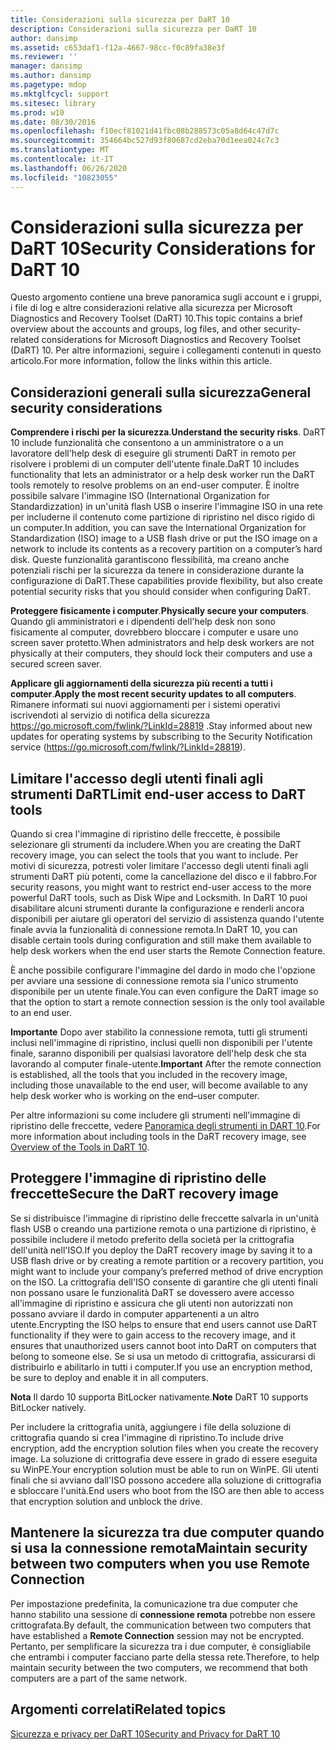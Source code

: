 ```yaml
---
title: Considerazioni sulla sicurezza per DaRT 10
description: Considerazioni sulla sicurezza per DaRT 10
author: dansimp
ms.assetid: c653daf1-f12a-4667-98cc-f0c89fa38e3f
ms.reviewer: ''
manager: dansimp
ms.author: dansimp
ms.pagetype: mdop
ms.mktglfcycl: support
ms.sitesec: library
ms.prod: w10
ms.date: 08/30/2016
ms.openlocfilehash: f10ecf81021d41fbc08b288573c05a8d64c47d7c
ms.sourcegitcommit: 354664bc527d93f80687cd2eba70d1eea024c7c3
ms.translationtype: MT
ms.contentlocale: it-IT
ms.lasthandoff: 06/26/2020
ms.locfileid: "10823055"
---
```

# <span data-ttu-id="a25a0-103">Considerazioni sulla sicurezza per DaRT 10</span><span class="sxs-lookup"><span data-stu-id="a25a0-103">Security Considerations for DaRT 10</span></span>


<span data-ttu-id="a25a0-104">Questo argomento contiene una breve panoramica sugli account e i gruppi, i file di log e altre considerazioni relative alla sicurezza per Microsoft Diagnostics and Recovery Toolset (DaRT) 10.</span><span class="sxs-lookup"><span data-stu-id="a25a0-104">This topic contains a brief overview about the accounts and groups, log files, and other security-related considerations for Microsoft Diagnostics and Recovery Toolset (DaRT) 10.</span></span> <span data-ttu-id="a25a0-105">Per altre informazioni, seguire i collegamenti contenuti in questo articolo.</span><span class="sxs-lookup"><span data-stu-id="a25a0-105">For more information, follow the links within this article.</span></span>

## <span data-ttu-id="a25a0-106">Considerazioni generali sulla sicurezza</span><span class="sxs-lookup"><span data-stu-id="a25a0-106">General security considerations</span></span>


<span data-ttu-id="a25a0-107">**Comprendere i rischi per la sicurezza**.</span><span class="sxs-lookup"><span data-stu-id="a25a0-107">**Understand the security risks**.</span></span> <span data-ttu-id="a25a0-108">DaRT 10 include funzionalità che consentono a un amministratore o a un lavoratore dell'help desk di eseguire gli strumenti DaRT in remoto per risolvere i problemi di un computer dell'utente finale.</span><span class="sxs-lookup"><span data-stu-id="a25a0-108">DaRT 10 includes functionality that lets an administrator or a help desk worker run the DaRT tools remotely to resolve problems on an end-user computer.</span></span> <span data-ttu-id="a25a0-109">È inoltre possibile salvare l'immagine ISO (International Organization for Standardizzation) in un'unità flash USB o inserire l'immagine ISO in una rete per includerne il contenuto come partizione di ripristino nel disco rigido di un computer.</span><span class="sxs-lookup"><span data-stu-id="a25a0-109">In addition, you can save the International Organization for Standardization (ISO) image to a USB flash drive or put the ISO image on a network to include its contents as a recovery partition on a computer’s hard disk.</span></span> <span data-ttu-id="a25a0-110">Queste funzionalità garantiscono flessibilità, ma creano anche potenziali rischi per la sicurezza da tenere in considerazione durante la configurazione di DaRT.</span><span class="sxs-lookup"><span data-stu-id="a25a0-110">These capabilities provide flexibility, but also create potential security risks that you should consider when configuring DaRT.</span></span>

<span data-ttu-id="a25a0-111">**Proteggere fisicamente i computer**.</span><span class="sxs-lookup"><span data-stu-id="a25a0-111">**Physically secure your computers**.</span></span> <span data-ttu-id="a25a0-112">Quando gli amministratori e i dipendenti dell'help desk non sono fisicamente al computer, dovrebbero bloccare i computer e usare uno screen saver protetto.</span><span class="sxs-lookup"><span data-stu-id="a25a0-112">When administrators and help desk workers are not physically at their computers, they should lock their computers and use a secured screen saver.</span></span>

<span data-ttu-id="a25a0-113">**Applicare gli aggiornamenti della sicurezza più recenti a tutti i computer**.</span><span class="sxs-lookup"><span data-stu-id="a25a0-113">**Apply the most recent security updates to all computers**.</span></span> <span data-ttu-id="a25a0-114">Rimanere informati sui nuovi aggiornamenti per i sistemi operativi iscrivendoti al servizio di notifica della sicurezza <https://go.microsoft.com/fwlink/?LinkId=28819> .</span><span class="sxs-lookup"><span data-stu-id="a25a0-114">Stay informed about new updates for operating systems by subscribing to the Security Notification service (<https://go.microsoft.com/fwlink/?LinkId=28819>).</span></span>

## <span data-ttu-id="a25a0-115">Limitare l'accesso degli utenti finali agli strumenti DaRT</span><span class="sxs-lookup"><span data-stu-id="a25a0-115">Limit end-user access to DaRT tools</span></span>


<span data-ttu-id="a25a0-116">Quando si crea l'immagine di ripristino delle freccette, è possibile selezionare gli strumenti da includere.</span><span class="sxs-lookup"><span data-stu-id="a25a0-116">When you are creating the DaRT recovery image, you can select the tools that you want to include.</span></span> <span data-ttu-id="a25a0-117">Per motivi di sicurezza, potresti voler limitare l'accesso degli utenti finali agli strumenti DaRT più potenti, come la cancellazione del disco e il fabbro.</span><span class="sxs-lookup"><span data-stu-id="a25a0-117">For security reasons, you might want to restrict end-user access to the more powerful DaRT tools, such as Disk Wipe and Locksmith.</span></span> <span data-ttu-id="a25a0-118">In DaRT 10 puoi disabilitare alcuni strumenti durante la configurazione e renderli ancora disponibili per aiutare gli operatori del servizio di assistenza quando l'utente finale avvia la funzionalità di connessione remota.</span><span class="sxs-lookup"><span data-stu-id="a25a0-118">In DaRT 10, you can disable certain tools during configuration and still make them available to help desk workers when the end user starts the Remote Connection feature.</span></span>

<span data-ttu-id="a25a0-119">È anche possibile configurare l'immagine del dardo in modo che l'opzione per avviare una sessione di connessione remota sia l'unico strumento disponibile per un utente finale.</span><span class="sxs-lookup"><span data-stu-id="a25a0-119">You can even configure the DaRT image so that the option to start a remote connection session is the only tool available to an end user.</span></span>

<span data-ttu-id="a25a0-120">**Importante**  Dopo aver stabilito la connessione remota, tutti gli strumenti inclusi nell'immagine di ripristino, inclusi quelli non disponibili per l'utente finale, saranno disponibili per qualsiasi lavoratore dell'help desk che sta lavorando al computer finale-utente.</span><span class="sxs-lookup"><span data-stu-id="a25a0-120">**Important** After the remote connection is established, all the tools that you included in the recovery image, including those unavailable to the end user, will become available to any help desk worker who is working on the end–user computer.</span></span>

 

<span data-ttu-id="a25a0-121">Per altre informazioni su come includere gli strumenti nell'immagine di ripristino delle freccette, vedere [Panoramica degli strumenti in DART 10](overview-of-the-tools-in-dart-10.md).</span><span class="sxs-lookup"><span data-stu-id="a25a0-121">For more information about including tools in the DaRT recovery image, see [Overview of the Tools in DaRT 10](overview-of-the-tools-in-dart-10.md).</span></span>

## <span data-ttu-id="a25a0-122">Proteggere l'immagine di ripristino delle freccette</span><span class="sxs-lookup"><span data-stu-id="a25a0-122">Secure the DaRT recovery image</span></span>


<span data-ttu-id="a25a0-123">Se si distribuisce l'immagine di ripristino delle freccette salvarla in un'unità flash USB o creando una partizione remota o una partizione di ripristino, è possibile includere il metodo preferito della società per la crittografia dell'unità nell'ISO.</span><span class="sxs-lookup"><span data-stu-id="a25a0-123">If you deploy the DaRT recovery image by saving it to a USB flash drive or by creating a remote partition or a recovery partition, you might want to include your company’s preferred method of drive encryption on the ISO.</span></span> <span data-ttu-id="a25a0-124">La crittografia dell'ISO consente di garantire che gli utenti finali non possano usare le funzionalità DaRT se dovessero avere accesso all'immagine di ripristino e assicura che gli utenti non autorizzati non possano avviare il dardo in computer appartenenti a un altro utente.</span><span class="sxs-lookup"><span data-stu-id="a25a0-124">Encrypting the ISO helps to ensure that end users cannot use DaRT functionality if they were to gain access to the recovery image, and it ensures that unauthorized users cannot boot into DaRT on computers that belong to someone else.</span></span> <span data-ttu-id="a25a0-125">Se si usa un metodo di crittografia, assicurarsi di distribuirlo e abilitarlo in tutti i computer.</span><span class="sxs-lookup"><span data-stu-id="a25a0-125">If you use an encryption method, be sure to deploy and enable it in all computers.</span></span>

<span data-ttu-id="a25a0-126">**Nota**  Il dardo 10 supporta BitLocker nativamente.</span><span class="sxs-lookup"><span data-stu-id="a25a0-126">**Note** DaRT 10 supports BitLocker natively.</span></span>

 

<span data-ttu-id="a25a0-127">Per includere la crittografia unità, aggiungere i file della soluzione di crittografia quando si crea l'immagine di ripristino.</span><span class="sxs-lookup"><span data-stu-id="a25a0-127">To include drive encryption, add the encryption solution files when you create the recovery image.</span></span> <span data-ttu-id="a25a0-128">La soluzione di crittografia deve essere in grado di essere eseguita su WinPE.</span><span class="sxs-lookup"><span data-stu-id="a25a0-128">Your encryption solution must be able to run on WinPE.</span></span> <span data-ttu-id="a25a0-129">Gli utenti finali che si avviano dall'ISO possono accedere alla soluzione di crittografia e sbloccare l'unità.</span><span class="sxs-lookup"><span data-stu-id="a25a0-129">End users who boot from the ISO are then able to access that encryption solution and unblock the drive.</span></span>

## <span data-ttu-id="a25a0-130">Mantenere la sicurezza tra due computer quando si usa la connessione remota</span><span class="sxs-lookup"><span data-stu-id="a25a0-130">Maintain security between two computers when you use Remote Connection</span></span>


<span data-ttu-id="a25a0-131">Per impostazione predefinita, la comunicazione tra due computer che hanno stabilito una sessione di **connessione remota** potrebbe non essere crittografata.</span><span class="sxs-lookup"><span data-stu-id="a25a0-131">By default, the communication between two computers that have established a **Remote Connection** session may not be encrypted.</span></span> <span data-ttu-id="a25a0-132">Pertanto, per semplificare la sicurezza tra i due computer, è consigliabile che entrambi i computer facciano parte della stessa rete.</span><span class="sxs-lookup"><span data-stu-id="a25a0-132">Therefore, to help maintain security between the two computers, we recommend that both computers are a part of the same network.</span></span>

## <span data-ttu-id="a25a0-133">Argomenti correlati</span><span class="sxs-lookup"><span data-stu-id="a25a0-133">Related topics</span></span>


[<span data-ttu-id="a25a0-134">Sicurezza e privacy per DaRT 10</span><span class="sxs-lookup"><span data-stu-id="a25a0-134">Security and Privacy for DaRT 10</span></span>](security-and-privacy-for-dart-10.md)

 

 





